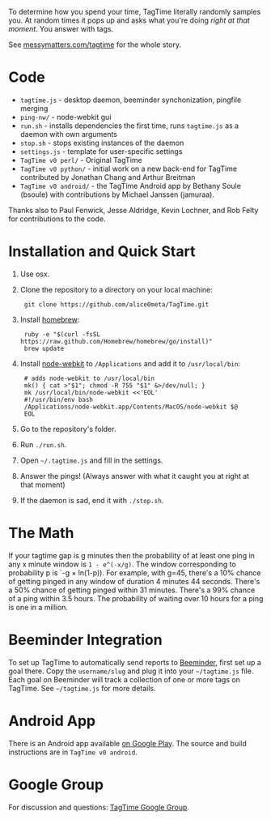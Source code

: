 To determine how you spend your time, TagTime literally randomly samples you. At random times it pops up and asks what you're doing *right at that moment*. You answer with tags.

See [messymatters.com/tagtime](http://messymatters.com/tagtime) for the whole story.

# Code

* `tagtime.js` - desktop daemon, beeminder synchonization, pingfile merging
* `ping-nw/` - node-webkit gui
* `run.sh` - installs dependencies the first time, runs `tagtime.js` as a daemon with own arguments
* `stop.sh` - stops existing instances of the daemon
* `settings.js` - template for user-specific settings
* `TagTime v0 perl/` - Original TagTime
* `TagTime v0 python/` - initial work on a new back-end for TagTime contributed by Jonathan Chang and Arthur Breitman
* `TagTime v0 android/` - the TagTime Android app by Bethany Soule (bsoule) with contributions by Michael Janssen (jamuraa).

Thanks also to Paul Fenwick, Jesse Aldridge, Kevin Lochner, and Rob Felty for contributions to the code.

<!-- The script directory contains various scripts we've used, like for various games and contests and commitment contracts and whatnot.
Basically, incentive schemes for getting ourselves to procrastinate less.
We view TagTime as the foundation for all such lifehacks, since it's a way to guarantee you always have data on where your time is going.
It's hard to flake out on reporting to TagTime since it actively pings you.
You can be perfectly passive - just responding when prompted.
That's why we call it "time-tracking for space cadets". -->

# Installation and Quick Start

1. Use osx.

1. Clone the repository to a directory on your local machine:

		git clone https://github.com/alice0meta/TagTime.git

1. Install [homebrew](http://brew.sh/):

		ruby -e "$(curl -fsSL https://raw.github.com/Homebrew/homebrew/go/install)"
		brew update

1. Install [node-webkit](https://github.com/rogerwang/node-webkit) to `/Applications` and add it to `/usr/local/bin`:

		# adds node-webkit to /usr/local/bin
		mk() { cat >"$1"; chmod -R 755 "$1" &>/dev/null; }
		mk /usr/local/bin/node-webkit <<'EOL'
		#!/usr/bin/env bash
		/Applications/node-webkit.app/Contents/MacOS/node-webkit $@
		EOL

1. Go to the repository's folder.

1. Run `./run.sh`.

1. Open `~/.tagtime.js` and fill in the settings.

1. Answer the pings! (Always answer with what it caught you at right at that moment)

1. If the daemon is sad, end it with `./stop.sh`.

<!-- # Extra Features

Editor: If you hit enter instead of answering the ping it will open up theeditor. -->

# The Math

If your tagtime gap is g minutes then the probability of at least one ping in any x minute window is `1 - e^(-x/g)`.
The window corresponding to probability p is `-g × ln(1-p)).
For example, with g=45, there's a 10% chance of getting pinged in any window of duration 4 minutes 44 seconds.
There's a 50% chance of getting pinged within 31 minutes.
There's a 99% chance of a ping within 3.5 hours.
The probability of waiting over 10 hours for a ping is one in a million.

# Beeminder Integration

To set up TagTime to automatically send reports to [Beeminder](http://www.beeminder.com/), first set up a goal there. Copy the `username/slug` and plug it into your `~/tagtime.js` file.
Each goal on Beeminder will track a collection of one or more tags on TagTime. See `~/tagtime.js` for more details.

# Android App

There is an Android app available [on Google Play](https://play.google.com/store/apps/details?id=bsoule.tagtime).
The source and build instructions are in `TagTime v0 android`.

# Google Group

For discussion and questions: [TagTime Google Group](https://groups.google.com/forum/?fromgroups#!forum/tagtime).